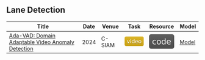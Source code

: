 ## Lane Detection
| Title | Date | Venue | Task | Resource | Model |
| --- | --- | --- | --- | --- | --- |
| [Ada-VAD: Domain Adaptable Video Anomaly Detection](https://epubs.siam.org/doi/10.1137/1.9781611978032.73) | 2024 | C-SIAM | ![](./assets/video.svg) | [![](./assets/code.svg)](https://github.com/donglgcn/ADA-VAD) | [Model](https://drive.google.com/file/d/1LX_mihqutn4iq57Liy9LfJ5Z6GE7eWi_/view?usp=sharing) |
